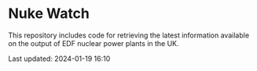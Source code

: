 # Nuke Watch

This repository includes code for retrieving the latest information available on the output of EDF nuclear power plants in the UK.

Last updated: 2024-01-19 16:10